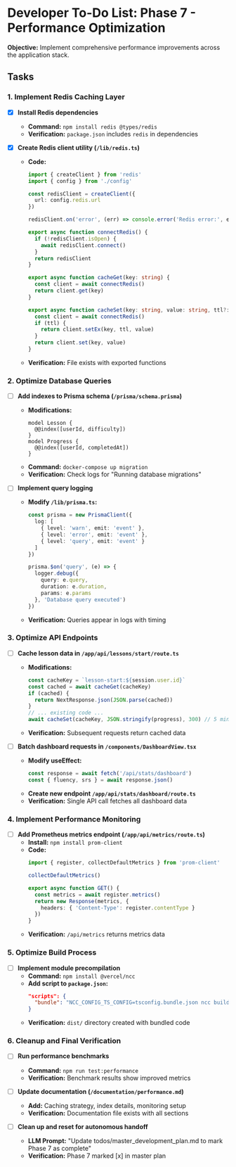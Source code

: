 # Developer To-Do List: Phase 7 - Performance Optimization

**Objective:** Implement comprehensive performance improvements across the application stack.

## Tasks

### 1. Implement Redis Caching Layer
- [x] **Install Redis dependencies**
  - **Command:** `npm install redis @types/redis`
  - **Verification:** `package.json` includes `redis` in dependencies

- [x] **Create Redis client utility (`/lib/redis.ts`)**
  - **Code:**
    ```typescript
    import { createClient } from 'redis'
    import { config } from './config'

    const redisClient = createClient({
      url: config.redis.url
    })

    redisClient.on('error', (err) => console.error('Redis error:', err))

    export async function connectRedis() {
      if (!redisClient.isOpen) {
        await redisClient.connect()
      }
      return redisClient
    }

    export async function cacheGet(key: string) {
      const client = await connectRedis()
      return client.get(key)
    }

    export async function cacheSet(key: string, value: string, ttl?: number) {
      const client = await connectRedis()
      if (ttl) {
        return client.setEx(key, ttl, value)
      }
      return client.set(key, value)
    }
    ```
  - **Verification:** File exists with exported functions

### 2. Optimize Database Queries
- [ ] **Add indexes to Prisma schema (`/prisma/schema.prisma`)**
  - **Modifications:**
    ```prisma
    model Lesson {
      @@index([userId, difficulty])
    }
    model Progress {
      @@index([userId, completedAt])
    }
    ```
  - **Command:** `docker-compose up migration`
  - **Verification:** Check logs for "Running database migrations"

- [ ] **Implement query logging**
  - **Modify `/lib/prisma.ts`:**
    ```typescript
    const prisma = new PrismaClient({
      log: [
        { level: 'warn', emit: 'event' },
        { level: 'error', emit: 'event' },
        { level: 'query', emit: 'event' }
      ]
    })

    prisma.$on('query', (e) => {
      logger.debug({
        query: e.query,
        duration: e.duration,
        params: e.params
      }, 'Database query executed')
    })
    ```
  - **Verification:** Queries appear in logs with timing

### 3. Optimize API Endpoints
- [ ] **Cache lesson data in `/app/api/lessons/start/route.ts`**
  - **Modifications:**
    ```typescript
    const cacheKey = `lesson-start:${session.user.id}`
    const cached = await cacheGet(cacheKey)
    if (cached) {
      return NextResponse.json(JSON.parse(cached))
    }
    // ... existing code ...
    await cacheSet(cacheKey, JSON.stringify(progress), 300) // 5 minute cache
    ```
  - **Verification:** Subsequent requests return cached data

- [ ] **Batch dashboard requests in `/components/DashboardView.tsx`**
  - **Modify useEffect:**
    ```typescript
    const response = await fetch('/api/stats/dashboard')
    const { fluency, srs } = await response.json()
    ```
  - **Create new endpoint `/app/api/stats/dashboard/route.ts`**
  - **Verification:** Single API call fetches all dashboard data

### 4. Implement Performance Monitoring
- [ ] **Add Prometheus metrics endpoint (`/app/api/metrics/route.ts`)**
  - **Install:** `npm install prom-client`
  - **Code:**
    ```typescript
    import { register, collectDefaultMetrics } from 'prom-client'

    collectDefaultMetrics()

    export async function GET() {
      const metrics = await register.metrics()
      return new Response(metrics, {
        headers: { 'Content-Type': register.contentType }
      })
    }
    ```
  - **Verification:** `/api/metrics` returns metrics data

### 5. Optimize Build Process
- [ ] **Implement module precompilation**
  - **Command:** `npm install @vercel/ncc`
  - **Add script to `package.json`:**
    ```json
    "scripts": {
      "bundle": "NCC_CONFIG_TS_CONFIG=tsconfig.bundle.json ncc build app/api/lessons/start/route.ts -o dist"
    }
    ```
  - **Verification:** `dist/` directory created with bundled code

### 6. Cleanup and Final Verification
- [ ] **Run performance benchmarks**
  - **Command:** `npm run test:performance`
  - **Verification:** Benchmark results show improved metrics

- [ ] **Update documentation (`/documentation/performance.md`)**
  - **Add:** Caching strategy, index details, monitoring setup
  - **Verification:** Documentation file exists with all sections

- [ ] **Clean up and reset for autonomous handoff**
  - **LLM Prompt:** "Update todos/master_development_plan.md to mark Phase 7 as complete"
  - **Verification:** Phase 7 marked [x] in master plan